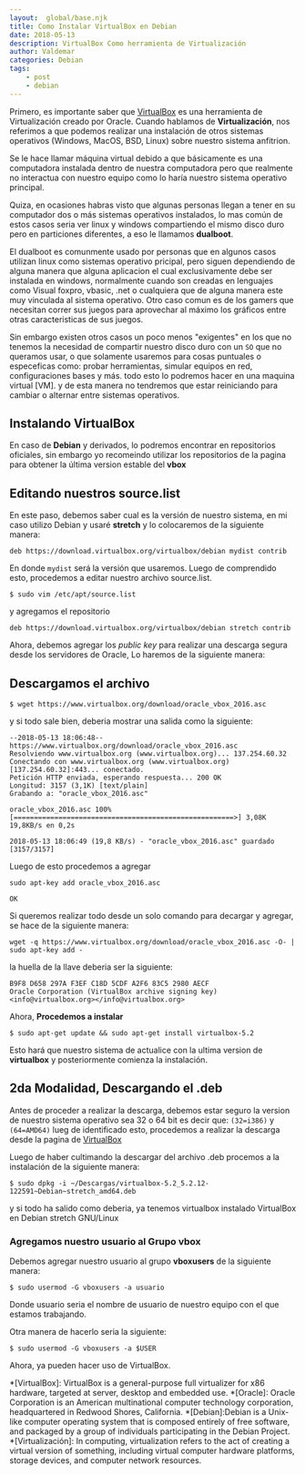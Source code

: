 ```yaml
---
layout:  global/base.njk
title: Como Instalar VirtualBox en Debian
date: 2018-05-13
description: VirtualBox Como herramienta de Virtualización
author: Valdemar
categories: Debian
tags:
    - post
    - debian
---
```


Primero, es importante saber que [VirtualBox](https://www.virtualbox.org) es una herramienta de Virtualización creado por Oracle. Cuando hablamos de **Virtualización**, nos referimos a que podemos realizar una instalación de otros sistemas operativos (Windows, MacOS, BSD, Linux) sobre nuestro sistema anfitrion.

Se le hace llamar máquina virtual debido a que básicamente es una computadora instalada dentro de nuestra computadora pero que realmente no interactua con nuestro equipo como lo haría nuestro sistema operativo principal.

Quiza, en ocasiones habras visto que algunas personas llegan a tener en su computador dos o más sistemas operativos instalados, lo mas común de estos casos seria ver linux y windows compartiendo el mismo disco duro pero en particiones diferentes, a eso le llamamos **dualboot**.

El dualboot es comunmente usado por personas que en algunos casos utilizan linux como sistemas operativo pricipal, pero siguen dependiendo de alguna manera que alguna aplicacion el cual exclusivamente debe ser instalada en windows, normalmente cuando son creadas en lenguajes como Visual foxpro, vbasic, .net o cualquiera que de alguna manera este muy vinculada al sistema operativo. Otro caso comun es de los gamers que necesitan correr sus juegos para aprovechar al máximo los gráficos entre otras caracteristicas de sus juegos.

Sin embargo existen otros casos un poco menos "exigentes" en los que no tenemos la necesidad de compartir nuestro disco duro con un `SO` que no queramos usar, o que solamente usaremos para cosas puntuales o especeficas como: probar herramientas, simular equipos en red, configuraciones bases y más. todo esto lo podremos hacer en una maquina virtual [VM]. y de esta manera no tendremos que estar reiniciando para cambiar o alternar entre sistemas operativos.

## Instalando VirtualBox

En caso de **Debian** y derivados, lo podremos encontrar en repositorios oficiales, sin embargo yo recomeindo utilizar los repositorios de la pagina para obtener la última version estable del **vbox**

## Editando nuestros source.list

En este paso, debemos saber cual es la versión de nuestro sistema, en mi caso utilizo Debian y usaré **stretch** y lo colocaremos de la siguiente manera:

```console
deb https://download.virtualbox.org/virtualbox/debian mydist contrib
```

En donde `mydist` será la versión que usaremos. Luego de comprendido esto, procedemos a editar nuestro archivo source.list.

`$ sudo vim /etc/apt/source.list`

y agregamos el repositorio

```console
deb https://download.virtualbox.org/virtualbox/debian stretch contrib
```

Ahora, debemos agregar los *public key* para realizar una descarga segura desde los servidores de Oracle, Lo haremos de la siguiente manera:

## Descargamos el archivo

`$ wget https://www.virtualbox.org/download/oracle_vbox_2016.asc`

y si todo sale bien, deberia mostrar una salida como la siguiente:

```console
--2018-05-13 18:06:48-- https://www.virtualbox.org/download/oracle_vbox_2016.asc
Resolviendo www.virtualbox.org (www.virtualbox.org)... 137.254.60.32
Conectando con www.virtualbox.org (www.virtualbox.org)[137.254.60.32]:443... conectado.
Petición HTTP enviada, esperando respuesta... 200 OK
Longitud: 3157 (3,1K) [text/plain]
Grabando a: "oracle_vbox_2016.asc"

oracle_vbox_2016.asc 100%[======================================================>] 3,08K 19,8KB/s en 0,2s

2018-05-13 18:06:49 (19,8 KB/s) - "oracle_vbox_2016.asc" guardado [3157/3157]
```

Luego de esto procedemos a agregar

```console
sudo apt-key add oracle_vbox_2016.asc
```

```console
OK
```

Si queremos realizar todo desde un solo comando para decargar y agregar, se hace de la siguiente manera:

`wget -q https://www.virtualbox.org/download/oracle_vbox_2016.asc -O- | sudo apt-key add -`

la huella de la llave deberia ser la siguiente:

```console
B9F8 D658 297A F3EF C18D 5CDF A2F6 83C5 2980 AECF
Oracle Corporation (VirtualBox archive signing key) <info@virtualbox.org></info@virtualbox.org>
```

Ahora, **Procedemos a instalar**

`$ sudo apt-get update && sudo apt-get install virtualbox-5.2`

Esto hará que nuestro sistema de actualice con la ultima version de **virtualbox** y posteriormente comienza la instalación.

## 2da Modalidad, Descargando el .deb

Antes de proceder a realizar la descarga, debemos estar seguro la version de nuestro sistema operativo sea 32 o 64 bit es decir que: `(32=i386)` y `(64=AMD64)`
lueg de identificado esto, procedemos a realizar la descarga desde la pagina de [VirtualBox](https://www.virtualbox.org/wiki/Linux_Downloads)

Luego de haber cultimando la descargar del archivo .deb procemos a la instalación de la siguiente manera:

`$ sudo dpkg -i ~/Descargas/virtualbox-5.2_5.2.12-122591~Debian~stretch_amd64.deb`

y si todo ha salido como deberia, ya tenemos virtualbox instalado VirtualBox en Debian stretch GNU/Linux

### Agregamos nuestro usuario al Grupo vbox

Debemos agregar nuestro usuario al grupo **vboxusers** de la siguiente manera:

`$ sudo usermod -G vboxusers -a usuario`

Donde usuario seria el nombre de usuario de nuestro equipo con el que estamos trabajando.

Otra manera de hacerlo seria la siguiente:

`$ sudo usermod -G vboxusers -a $USER`

Ahora, ya pueden hacer uso de VirtualBox.

*[VirtualBox]: VirtualBox is a general-purpose full virtualizer for x86 hardware, targeted at server, desktop and embedded use.
*[Oracle]: Oracle Corporation is an American multinational computer technology corporation, headquartered in Redwood Shores, California.
*[Debian]:Debian is a Unix-like computer operating system that is composed entirely of free software, and packaged by a group of individuals participating in the Debian Project.
*[Virtualización]: In computing, virtualization refers to the act of creating a virtual version of something, including virtual computer hardware platforms, storage devices, and computer network resources.

